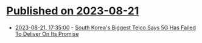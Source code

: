 # [Published on 2023-08-21](index.md)

* [2023-08-21, 17:35:00](https://tech.slashdot.org/story/23/08/21/1736209/south-koreas-biggest-telco-says-5g-has-failed-to-deliver-on-its-promise?utm_source=rss1.0mainlinkanon&utm_medium=feed) - [South Korea's Biggest Telco Says 5G Has Failed To Deliver On Its Promise](https://tech.slashdot.org/story/23/08/21/1736209/south-koreas-biggest-telco-says-5g-has-failed-to-deliver-on-its-promise?utm_source=rss1.0mainlinkanon&utm_medium=feed)
